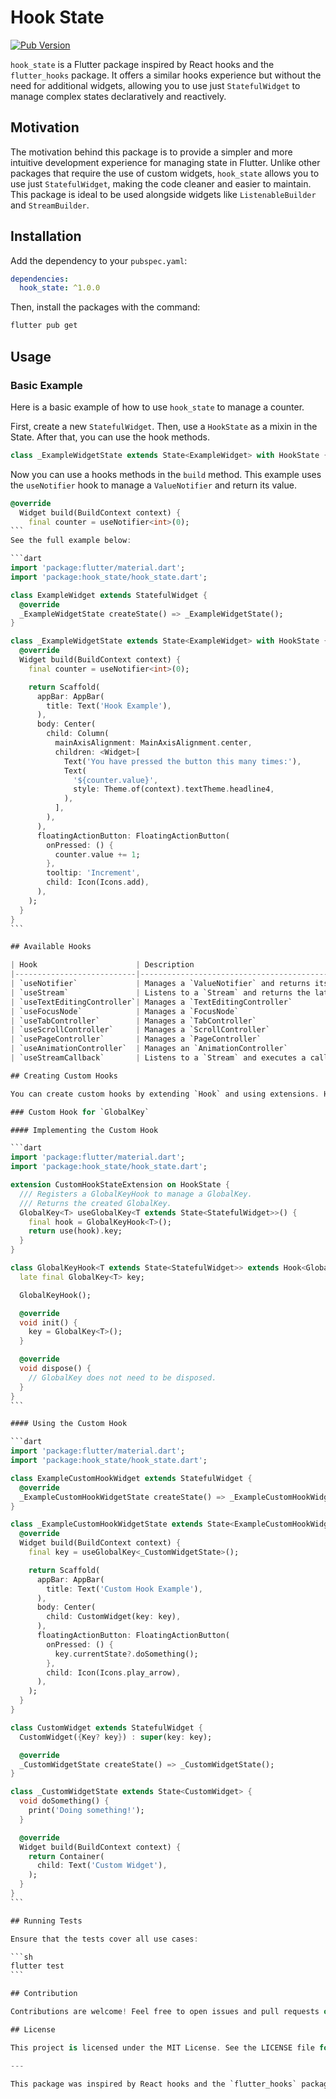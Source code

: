 
# Hook State

[![Pub Version](https://img.shields.io/pub/v/hook_state.svg)](https://pub.dev/packages/hook_state)

`hook_state` is a Flutter package inspired by React hooks and the `flutter_hooks` package. It offers a similar hooks experience but without the need for additional widgets, allowing you to use just `StatefulWidget` to manage complex states declaratively and reactively.

## Motivation

The motivation behind this package is to provide a simpler and more intuitive development experience for managing state in Flutter. Unlike other packages that require the use of custom widgets, `hook_state` allows you to use just `StatefulWidget`, making the code cleaner and easier to maintain. This package is ideal to be used alongside widgets like `ListenableBuilder` and `StreamBuilder`.

## Installation

Add the dependency to your `pubspec.yaml`:

```yaml
dependencies:
  hook_state: ^1.0.0
```

Then, install the packages with the command:

```sh
flutter pub get
```

## Usage

### Basic Example

Here is a basic example of how to use `hook_state` to manage a counter.

First, create a new `StatefulWidget`. Then, use a `HookState` as a mixin in the State.
After that, you can use the hook methods.

```dart
class _ExampleWidgetState extends State<ExampleWidget> with HookState {
```

Now you can use a hooks methods in the `build` method.
This example uses the `useNotifier` hook to manage a `ValueNotifier` and return its value.

````dart
@override
  Widget build(BuildContext context) {
    final counter = useNotifier<int>(0);
```
See the full example below:

```dart
import 'package:flutter/material.dart';
import 'package:hook_state/hook_state.dart';

class ExampleWidget extends StatefulWidget {
  @override
  _ExampleWidgetState createState() => _ExampleWidgetState();
}

class _ExampleWidgetState extends State<ExampleWidget> with HookState {
  @override
  Widget build(BuildContext context) {
    final counter = useNotifier<int>(0);

    return Scaffold(
      appBar: AppBar(
        title: Text('Hook Example'),
      ),
      body: Center(
        child: Column(
          mainAxisAlignment: MainAxisAlignment.center,
          children: <Widget>[
            Text('You have pressed the button this many times:'),
            Text(
              '${counter.value}',
              style: Theme.of(context).textTheme.headline4,
            ),
          ],
        ),
      ),
      floatingActionButton: FloatingActionButton(
        onPressed: () {
          counter.value += 1;
        },
        tooltip: 'Increment',
        child: Icon(Icons.add),
      ),
    );
  }
}
```

## Available Hooks

| Hook                      | Description                                                    |
|---------------------------|----------------------------------------------------------------|
| `useNotifier`             | Manages a `ValueNotifier` and returns its value                |
| `useStream`               | Listens to a `Stream` and returns the latest emitted value     |
| `useTextEditingController`| Manages a `TextEditingController`                              |
| `useFocusNode`            | Manages a `FocusNode`                                          |
| `useTabController`        | Manages a `TabController`                                      |
| `useScrollController`     | Manages a `ScrollController`                                   |
| `usePageController`       | Manages a `PageController`                                     |
| `useAnimationController`  | Manages an `AnimationController`                               |
| `useStreamCallback`       | Listens to a `Stream` and executes a callback on new values    |

## Creating Custom Hooks

You can create custom hooks by extending `Hook` and using extensions. Here’s an example:

### Custom Hook for `GlobalKey`

#### Implementing the Custom Hook

```dart
import 'package:flutter/material.dart';
import 'package:hook_state/hook_state.dart';

extension CustomHookStateExtension on HookState {
  /// Registers a GlobalKeyHook to manage a GlobalKey.
  /// Returns the created GlobalKey.
  GlobalKey<T> useGlobalKey<T extends State<StatefulWidget>>() {
    final hook = GlobalKeyHook<T>();
    return use(hook).key;
  }
}

class GlobalKeyHook<T extends State<StatefulWidget>> extends Hook<GlobalKey<T>> {
  late final GlobalKey<T> key;

  GlobalKeyHook();

  @override
  void init() {
    key = GlobalKey<T>();
  }

  @override
  void dispose() {
    // GlobalKey does not need to be disposed.
  }
}
```

#### Using the Custom Hook

```dart
import 'package:flutter/material.dart';
import 'package:hook_state/hook_state.dart';

class ExampleCustomHookWidget extends StatefulWidget {
  @override
  _ExampleCustomHookWidgetState createState() => _ExampleCustomHookWidgetState();
}

class _ExampleCustomHookWidgetState extends State<ExampleCustomHookWidget> with HookState {
  @override
  Widget build(BuildContext context) {
    final key = useGlobalKey<_CustomWidgetState>();

    return Scaffold(
      appBar: AppBar(
        title: Text('Custom Hook Example'),
      ),
      body: Center(
        child: CustomWidget(key: key),
      ),
      floatingActionButton: FloatingActionButton(
        onPressed: () {
          key.currentState?.doSomething();
        },
        child: Icon(Icons.play_arrow),
      ),
    );
  }
}

class CustomWidget extends StatefulWidget {
  CustomWidget({Key? key}) : super(key: key);

  @override
  _CustomWidgetState createState() => _CustomWidgetState();
}

class _CustomWidgetState extends State<CustomWidget> {
  void doSomething() {
    print('Doing something!');
  }

  @override
  Widget build(BuildContext context) {
    return Container(
      child: Text('Custom Widget'),
    );
  }
}
```

## Running Tests

Ensure that the tests cover all use cases:

```sh
flutter test
```

## Contribution

Contributions are welcome! Feel free to open issues and pull requests on the GitHub repository.

## License

This project is licensed under the MIT License. See the LICENSE file for more information.

---

This package was inspired by React hooks and the `flutter_hooks` package but aims to simplify the development experience in Flutter by eliminating the need for additional custom widgets.
